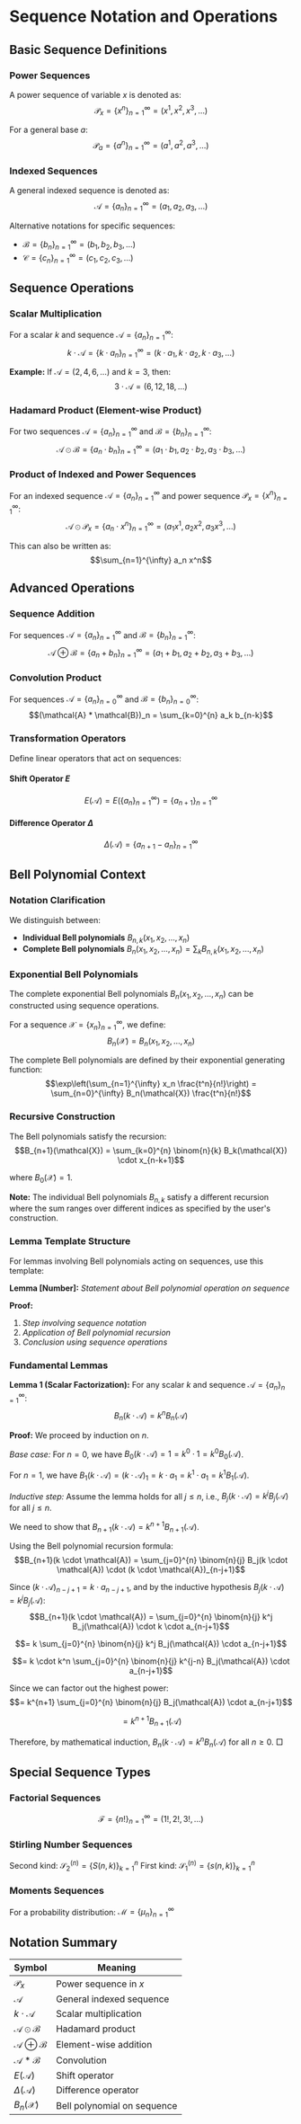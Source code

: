 # Sequence Notation and Operations

## Basic Sequence Definitions

### Power Sequences
A power sequence of variable $x$ is denoted as:
$$\mathcal{P}_x = \{x^n\}_{n=1}^{\infty} = (x^1, x^2, x^3, \ldots)$$

For a general base $a$:
$$\mathcal{P}_a = \{a^n\}_{n=1}^{\infty} = (a^1, a^2, a^3, \ldots)$$

### Indexed Sequences
A general indexed sequence is denoted as:
$$\mathcal{A} = \{a_n\}_{n=1}^{\infty} = (a_1, a_2, a_3, \ldots)$$

Alternative notations for specific sequences:
- $\mathcal{B} = \{b_n\}_{n=1}^{\infty} = (b_1, b_2, b_3, \ldots)$
- $\mathcal{C} = \{c_n\}_{n=1}^{\infty} = (c_1, c_2, c_3, \ldots)$

## Sequence Operations

### Scalar Multiplication
For a scalar $k$ and sequence $\mathcal{A} = \{a_n\}_{n=1}^{\infty}$:
$$k \cdot \mathcal{A} = \{k \cdot a_n\}_{n=1}^{\infty} = (k \cdot a_1, k \cdot a_2, k \cdot a_3, \ldots)$$

**Example:**
If $\mathcal{A} = (2, 4, 6, \ldots)$ and $k = 3$, then:
$$3 \cdot \mathcal{A} = (6, 12, 18, \ldots)$$

### Hadamard Product (Element-wise Product)
For two sequences $\mathcal{A} = \{a_n\}_{n=1}^{\infty}$ and $\mathcal{B} = \{b_n\}_{n=1}^{\infty}$:
$$\mathcal{A} \odot \mathcal{B} = \{a_n \cdot b_n\}_{n=1}^{\infty} = (a_1 \cdot b_1, a_2 \cdot b_2, a_3 \cdot b_3, \ldots)$$

### Product of Indexed and Power Sequences
For an indexed sequence $\mathcal{A} = \{a_n\}_{n=1}^{\infty}$ and power sequence $\mathcal{P}_x = \{x^n\}_{n=1}^{\infty}$:
$$\mathcal{A} \odot \mathcal{P}_x = \{a_n \cdot x^n\}_{n=1}^{\infty} = (a_1 x^1, a_2 x^2, a_3 x^3, \ldots)$$

This can also be written as:
$$\sum_{n=1}^{\infty} a_n x^n$$

## Advanced Operations

### Sequence Addition
For sequences $\mathcal{A} = \{a_n\}_{n=1}^{\infty}$ and $\mathcal{B} = \{b_n\}_{n=1}^{\infty}$:
$$\mathcal{A} \oplus \mathcal{B} = \{a_n + b_n\}_{n=1}^{\infty} = (a_1 + b_1, a_2 + b_2, a_3 + b_3, \ldots)$$

### Convolution Product
For sequences $\mathcal{A} = \{a_n\}_{n=0}^{\infty}$ and $\mathcal{B} = \{b_n\}_{n=0}^{\infty}$:
$$(\mathcal{A} * \mathcal{B})_n = \sum_{k=0}^{n} a_k b_{n-k}$$

### Transformation Operators
Define linear operators that act on sequences:

#### Shift Operator $E$
$$E(\mathcal{A}) = E(\{a_n\}_{n=1}^{\infty}) = \{a_{n+1}\}_{n=1}^{\infty}$$

#### Difference Operator $\Delta$
$$\Delta(\mathcal{A}) = \{a_{n+1} - a_n\}_{n=1}^{\infty}$$

## Bell Polynomial Context

### Notation Clarification
We distinguish between:
- **Individual Bell polynomials** $B_{n,k}(x_1, x_2, \ldots, x_n)$ 
- **Complete Bell polynomials** $B_n(x_1, x_2, \ldots, x_n) = \sum_{k} B_{n,k}(x_1, x_2, \ldots, x_n)$

### Exponential Bell Polynomials
The complete exponential Bell polynomials $B_n(x_1, x_2, \ldots, x_n)$ can be constructed using sequence operations.

For a sequence $\mathcal{X} = \{x_n\}_{n=1}^{\infty}$, we define:
$$B_n(\mathcal{X}) = B_n(x_1, x_2, \ldots, x_n)$$

The complete Bell polynomials are defined by their exponential generating function:
$$\exp\left(\sum_{n=1}^{\infty} x_n \frac{t^n}{n!}\right) = \sum_{n=0}^{\infty} B_n(\mathcal{X}) \frac{t^n}{n!}$$

### Recursive Construction
The Bell polynomials satisfy the recursion:
$$B_{n+1}(\mathcal{X}) = \sum_{k=0}^{n} \binom{n}{k} B_k(\mathcal{X}) \cdot x_{n-k+1}$$

where $B_0(\mathcal{X}) = 1$.

**Note:** The individual Bell polynomials $B_{n,k}$ satisfy a different recursion where the sum ranges over different indices as specified by the user's construction.

### Lemma Template Structure
For lemmas involving Bell polynomials acting on sequences, use this template:

**Lemma [Number]:** *Statement about Bell polynomial operation on sequence*

**Proof:** 
1. *Step involving sequence notation*
2. *Application of Bell polynomial recursion*
3. *Conclusion using sequence operations*

### Fundamental Lemmas

**Lemma 1 (Scalar Factorization):** For any scalar $k$ and sequence $\mathcal{A} = \{a_n\}_{n=1}^{\infty}$:
$$B_n(k \cdot \mathcal{A}) = k^n B_n(\mathcal{A})$$

**Proof:** We proceed by induction on $n$.

*Base case:* For $n = 0$, we have $B_0(k \cdot \mathcal{A}) = 1 = k^0 \cdot 1 = k^0 B_0(\mathcal{A})$.

For $n = 1$, we have $B_1(k \cdot \mathcal{A}) = (k \cdot \mathcal{A})_1 = k \cdot a_1 = k^1 \cdot a_1 = k^1 B_1(\mathcal{A})$.

*Inductive step:* Assume the lemma holds for all $j \leq n$, i.e., $B_j(k \cdot \mathcal{A}) = k^j B_j(\mathcal{A})$ for all $j \leq n$.

We need to show that $B_{n+1}(k \cdot \mathcal{A}) = k^{n+1} B_{n+1}(\mathcal{A})$.

Using the Bell polynomial recursion formula:
$$B_{n+1}(k \cdot \mathcal{A}) = \sum_{j=0}^{n} \binom{n}{j} B_j(k \cdot \mathcal{A}) \cdot (k \cdot \mathcal{A})_{n-j+1}$$

Since $(k \cdot \mathcal{A})_{n-j+1} = k \cdot a_{n-j+1}$, and by the inductive hypothesis $B_j(k \cdot \mathcal{A}) = k^j B_j(\mathcal{A})$:
$$B_{n+1}(k \cdot \mathcal{A}) = \sum_{j=0}^{n} \binom{n}{j} k^j B_j(\mathcal{A}) \cdot k \cdot a_{n-j+1}$$

$$= k \sum_{j=0}^{n} \binom{n}{j} k^j B_j(\mathcal{A}) \cdot a_{n-j+1}$$

$$= k \cdot k^n \sum_{j=0}^{n} \binom{n}{j} k^{j-n} B_j(\mathcal{A}) \cdot a_{n-j+1}$$

Since we can factor out the highest power:
$$= k^{n+1} \sum_{j=0}^{n} \binom{n}{j} B_j(\mathcal{A}) \cdot a_{n-j+1}$$

$$= k^{n+1} B_{n+1}(\mathcal{A})$$

Therefore, by mathematical induction, $B_n(k \cdot \mathcal{A}) = k^n B_n(\mathcal{A})$ for all $n \geq 0$. □

## Special Sequence Types

### Factorial Sequences
$$\mathcal{F} = \{n!\}_{n=1}^{\infty} = (1!, 2!, 3!, \ldots)$$

### Stirling Number Sequences
Second kind: $\mathcal{S}_2^{(n)} = \{S(n,k)\}_{k=1}^{n}$
First kind: $\mathcal{S}_1^{(n)} = \{s(n,k)\}_{k=1}^{n}$

### Moments Sequences
For a probability distribution: $\mathcal{M} = \{\mu_n\}_{n=1}^{\infty}$

## Notation Summary

| Symbol | Meaning |
|--------|---------|
| $\mathcal{P}_x$ | Power sequence in $x$ |
| $\mathcal{A}$ | General indexed sequence |
| $k \cdot \mathcal{A}$ | Scalar multiplication |
| $\mathcal{A} \odot \mathcal{B}$ | Hadamard product |
| $\mathcal{A} \oplus \mathcal{B}$ | Element-wise addition |
| $\mathcal{A} * \mathcal{B}$ | Convolution |
| $E(\mathcal{A})$ | Shift operator |
| $\Delta(\mathcal{A})$ | Difference operator |
| $B_n(\mathcal{X})$ | Bell polynomial on sequence |
